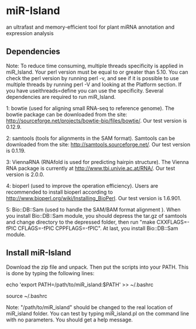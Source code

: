 # miR-Island
an ultrafast and memory-efficient tool for plant miRNA annotation and expression analysis


## Dependencies 
Note: To reduce time consuming, multiple threads specificity is applied in miR_Island. Your perl version must be equal to or greater than 5.10. You can check the perl version by running perl -v, and see if it is possible to use multiple threads by running perl -V and looking at the Platform section. If you have useithreads=define you can use the specificity.
Several dependencies are required to run miR_Island.
   
 1: bowtie (used for aligning small RNA-seq to reference genome). The bowtie package can be downloaded from the site: http://sourceforge.net/projects/bowtie-bio/files/bowtie/. Our test version is 0.12.9.

 2: samtools (tools for alignments in the SAM format). Samtools can be downloaded from the site: http://samtools.sourceforge.net/. Our test version is 0.1.19.

3: ViennaRNA (RNAfold is used for predicting hairpin structure). The Vienna RNA package is currently at http://www.tbi.univie.ac.at/RNA/.  Our test version is 2.0.0.

4: bioperl (used to improve the operation efficiency). Users are recommended to install bioperl according to http://www.bioperl.org/wiki/Installing_BioPerl. Our test version is 1.6.901.

5: Bio::DB::Sam (used to handle the SAM/BAM format alignment ). When you install Bio::DB::Sam module, you should depress the tar.gz of samtools and change directory to the depressed folder, then run "make CXXFLAGS=-fPIC CFLAGS=-fPIC CPPFLAGS=-fPIC". At last, you install Bio::DB::Sam module.

## Install miR-Island

Download the zip file and unpack. Then put the scripts into your PATH. This is done by typing the following lines:

 echo 'export PATH=/path/to/miR_island:$PATH' >> ~/.bashrc

 source ~/.bashrc

Note: "/path/to/miR_island" should be changed to the real location of miR_island folder.
You can test by typing miR_island.pl on the command line with no parameters. You should get a help message.


